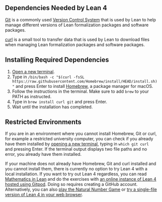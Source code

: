 ## Dependencies Needed by Lean 4
[Git](https://git-scm.com/) is a commonly used [Version Control System](https://en.wikipedia.org/wiki/Version_control) that is used by Lean to help manage different versions of Lean formalization packages and software packages.

[curl](https://curl.se/) is a small tool to transfer data that is used by Lean to download files when managing Lean formalization packages and software packages.

## Installing Required Dependencies
1. [Open a new terminal](command:workbench.action.terminal.new).
2. Type in `/bin/bash -c "$(curl -fsSL https://raw.githubusercontent.com/Homebrew/install/HEAD/install.sh)"` and press Enter to install [Homebrew](https://brew.sh/), a package manager for macOS.
3. Follow the instructions in the terminal. Make sure to add `brew` to your PATH as instructed.
4. Type in `brew install curl git` and press Enter.
5. Wait until the installation has completed.

## Restricted Environments
If you are in an environment where you cannot install Homebrew, Git or curl, for example a restricted university computer, you can check if you already have them installed by [opening a new terminal](command:workbench.action.terminal.new), typing in `which git curl` and pressing Enter. If the terminal output displays two file paths and no error, you already have them installed.  

If your machine does not already have Homebrew, Git and curl installed and you cannot install them, there is currently no option to try Lean 4 with a local installation. If you want to try out Lean 4 regardless, you can read [Mathematics in Lean](https://leanprover-community.github.io/mathematics_in_lean/) and do the exercises with [an online instance of Lean 4 hosted using Gitpod](https://gitpod.io/#/https://github.com/leanprover-community/mathematics_in_lean). Doing so requires creating a GitHub account. Alternatively, you can also [play the Natural Number Game](https://adam.math.hhu.de/#/g/hhu-adam/NNG4) or [try a single-file version of Lean 4 in your web browser](https://live.lean-lang.org/).
